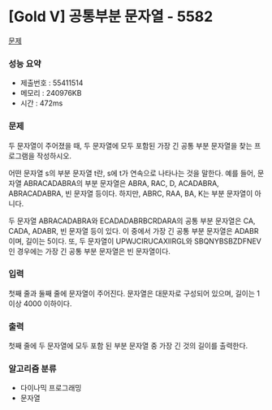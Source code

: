 # [Gold V] 공통부분 문자열 - 5582
<a href="https://www.acmicpc.net/problem/5582">문제</a>

### 성능 요약
- 제출번호 : 55411514 <br>
- 메모리 : 240976KB <br>
- 시간 : 472ms

### 문제
두 문자열이 주어졌을 때, 두 문자열에 모두 포함된 가장 긴 공통 부분 문자열을 찾는 프로그램을 작성하시오.

어떤 문자열 s의 부분 문자열 t란, s에 t가 연속으로 나타나는 것을 말한다. 
예를 들어, 문자열 ABRACADABRA의 부분 문자열은 ABRA, RAC, D, ACADABRA, ABRACADABRA, 빈 문자열 등이다. 
하지만, ABRC, RAA, BA, K는 부분 문자열이 아니다.

두 문자열 ABRACADABRA와 ECADADABRBCRDARA의 공통 부분 문자열은 CA, CADA, ADABR, 빈 문자열 등이 있다. 
이 중에서 가장 긴 공통 부분 문자열은 ADABR이며, 길이는 5이다. 
또, 두 문자열이 UPWJCIRUCAXIIRGL와 SBQNYBSBZDFNEV인 경우에는 가장 긴 공통 부분 문자열은 빈 문자열이다.

### 입력
첫째 줄과 둘째 줄에 문자열이 주어진다. 문자열은 대문자로 구성되어 있으며, 길이는 1 이상 4000 이하이다.

### 출력
첫째 줄에 두 문자열에 모두 포함 된 부분 문자열 중 가장 긴 것의 길이를 출력한다.

### 알고리즘 분류
- 다이나믹 프로그래밍
- 문자열
